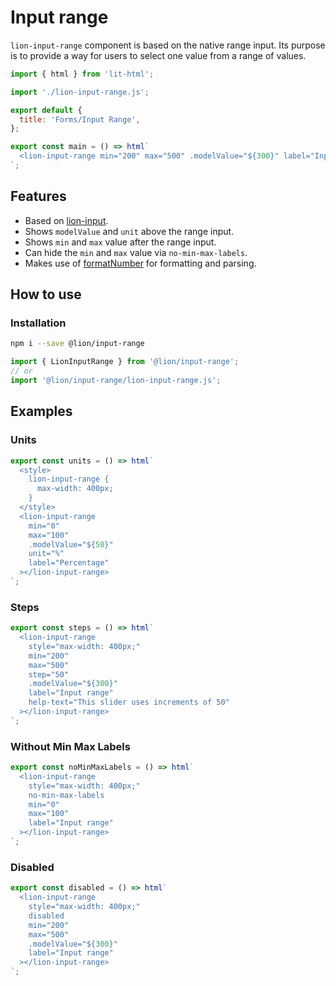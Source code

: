 # Input range

`lion-input-range` component is based on the native range input.
Its purpose is to provide a way for users to select one value from a range of values.

```js script
import { html } from 'lit-html';

import './lion-input-range.js';

export default {
  title: 'Forms/Input Range',
};
```

```js preview-story
export const main = () => html`
  <lion-input-range min="200" max="500" .modelValue="${300}" label="Input range"></lion-input-range>
`;
```

## Features

- Based on [lion-input](?path=/docs/forms-input--default-story).
- Shows `modelValue` and `unit` above the range input.
- Shows `min` and `max` value after the range input.
- Can hide the `min` and `max` value via `no-min-max-labels`.
- Makes use of [formatNumber](?path=/docs/localize-numbers) for formatting and parsing.

## How to use

### Installation

```bash
npm i --save @lion/input-range
```

```js
import { LionInputRange } from '@lion/input-range';
// or
import '@lion/input-range/lion-input-range.js';
```

## Examples

### Units

```js preview-story
export const units = () => html`
  <style>
    lion-input-range {
      max-width: 400px;
    }
  </style>
  <lion-input-range
    min="0"
    max="100"
    .modelValue="${50}"
    unit="%"
    label="Percentage"
  ></lion-input-range>
`;
```

### Steps

```js preview-story
export const steps = () => html`
  <lion-input-range
    style="max-width: 400px;"
    min="200"
    max="500"
    step="50"
    .modelValue="${300}"
    label="Input range"
    help-text="This slider uses increments of 50"
  ></lion-input-range>
`;
```

### Without Min Max Labels

```js preview-story
export const noMinMaxLabels = () => html`
  <lion-input-range
    style="max-width: 400px;"
    no-min-max-labels
    min="0"
    max="100"
    label="Input range"
  ></lion-input-range>
`;
```

### Disabled

```js preview-story
export const disabled = () => html`
  <lion-input-range
    style="max-width: 400px;"
    disabled
    min="200"
    max="500"
    .modelValue="${300}"
    label="Input range"
  ></lion-input-range>
`;
```
